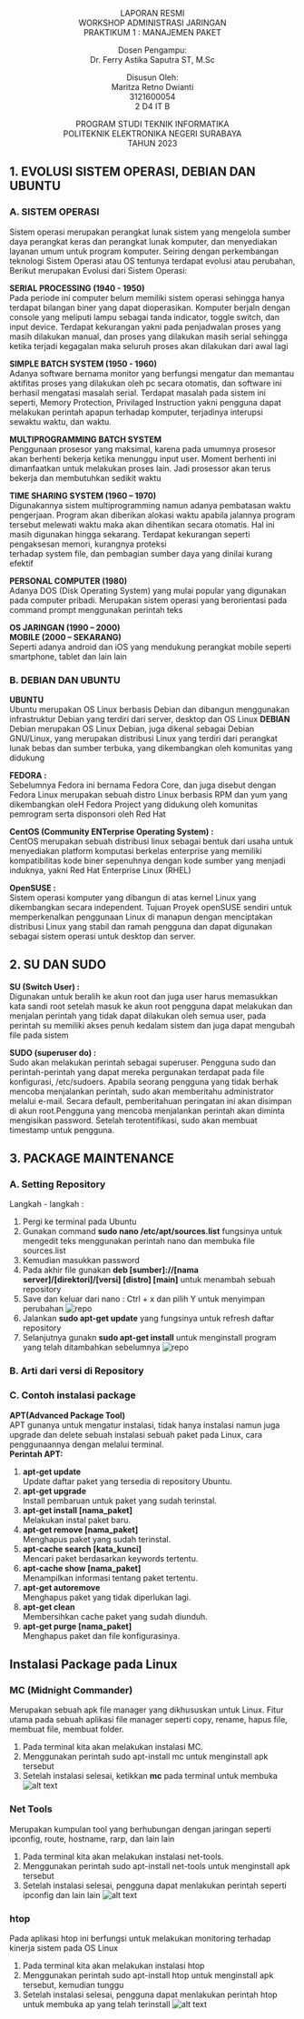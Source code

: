 <p align=center>
LAPORAN RESMI <br>
WORKSHOP ADMINISTRASI JARINGAN </br>
PRAKTIKUM 1 : MANAJEMEN PAKET

<p align=center>
Dosen Pengampu:<br>
Dr. Ferry Astika Saputra ST, M.Sc	

<p align=center>
Disusun Oleh:<br>
Maritza Retno Dwianti
<br> 3121600054
<br> 2 D4 IT B

<p align=center>
PROGRAM STUDI TEKNIK INFORMATIKA<br>
POLITEKNIK ELEKTRONIKA NEGERI SURABAYA<br>
TAHUN 2023
</p>

## 1.	EVOLUSI SISTEM OPERASI, DEBIAN DAN UBUNTU

### A.	SISTEM OPERASI
Sistem operasi merupakan perangkat lunak sistem yang mengelola sumber daya perangkat keras dan perangkat lunak komputer, dan menyediakan layanan umum untuk program komputer. Seiring dengan perkembangan teknologi Sistem Operasi atau OS tentunya terdapat evolusi atau perubahan, Berikut merupakan Evolusi dari Sistem Operasi:

**SERIAL PROCESSING (1940 - 1950)**<br>
Pada periode ini computer belum memiliki sistem operasi sehingga hanya terdapat bilangan biner yang dapat dioperasikan. Komputer berjaln dengan console yang meliputi lampu sebagai tanda indicator, toggle switch, dan input device. Terdapat kekurangan yakni pada penjadwalan proses yang masih dilakukan manual, dan proses yang dilakukan masih serial sehingga ketika terjadi kegagalan maka seluruh proses akan dilakukan dari awal lagi

**SIMPLE BATCH SYSTEM (1950 - 1960)**<br>
Adanya software bernama monitor yang berfungsi mengatur dan memantau aktifitas  proses yang dilakukan oleh pc secara otomatis, dan software ini berhasil mengatasi masalah serial. Terdapat masalah pada sistem ini seperti, Memory Protection, Privilaged Instruction yakni pengguna dapat melakukan perintah apapun terhadap komputer, terjadinya interupsi sewaktu waktu, dan waktu.

**MULTIPROGRAMMING BATCH SYSTEM**<br>
Penggunaan prosesor yang maksimal, karena pada umumnya prosesor akan berhenti bekerja ketika menunggu input user. Moment berhenti ini dimanfaatkan untuk melakukan proses lain. Jadi prosessor akan terus bekerja dan membutuhkan sedikit waktu

**TIME SHARING SYSTEM (1960 – 1970)**<br>
Digunakannya sistem multiprogramming namun adanya pembatasan waktu pengerjaan. Program akan diberikan alokasi waktu apabila jalannya program tersebut melewati         waktu maka akan dihentikan secara otomatis. Hal ini masih digunakan hingga sekarang. Terdapat kekurangan seperti pengaksesan memori, kurangnya proteksi        
terhadap system file, dan pembagian sumber daya yang dinilai kurang efektif

**PERSONAL COMPUTER (1980)**<br>
Adanya DOS (Disk Operating System) yang mulai popular yang digunakan pada computer pribadi. Merupakan sistem operasi yang berorientasi pada command prompt menggunakan perintah teks

**OS JARINGAN (1990 – 2000)**<br>
**MOBILE (2000 – SEKARANG)**<br>
Seperti adanya android dan iOS yang mendukung perangkat mobile seperti smartphone, tablet dan lain lain

### B. DEBIAN DAN UBUNTU
**UBUNTU**<br> Ubuntu merupakan OS Linux berbasis Debian dan dibangun menggunakan infrastruktur Debian yang terdiri dari server, desktop dan OS Linux
**DEBIAN**<br> Debian merupakan OS Linux Debian, juga dikenal sebagai Debian GNU/Linux, yang merupakan distribusi Linux yang terdiri dari perangkat lunak bebas dan sumber terbuka, yang dikembangkan oleh komunitas yang didukung

**FEDORA :**<br>Sebelumnya Fedora ini bernama Fedora Core, dan juga disebut dengan Fedora Linux merupakan sebuah distro Linux berbasis RPM dan yum yang dikembangkan oleH Fedora Project yang didukung oleh komunitas pemrogram serta disponsori oleh Red Hat

**CentOS (Community ENTerprise Operating System) :**<br>CentOS merupakan sebuah distribusi linux sebagai bentuk dari usaha untuk menyediakan platform komputasi berkelas enterprise yang memiliki kompatibilitas kode biner sepenuhnya dengan kode sumber yang menjadi induknya, yakni Red Hat Enterprise Linux (RHEL)
         
**OpenSUSE :**<br>Sistem operasi komputer yang dibangun di atas kernel Linux yang dikembangkan secara independent. Tujuan Proyek openSUSE sendiri untuk memperkenalkan penggunaan Linux di manapun dengan menciptakan distribusi Linux yang stabil dan ramah pengguna dan dapat digunakan sebagai sistem operasi untuk desktop dan server.

## 2.	SU DAN SUDO
**SU (Switch User) :**<br>Digunakan untuk beralih ke akun root dan juga user harus memasukkan kata sandi root setelah masuk ke akun root pengguna dapat melakukan dan menjalan perintah yang tidak dapat dilakukan oleh semua user, pada perintah su memiliki akses penuh kedalam sistem dan juga dapat mengubah file pada sistem

**SUDO (superuser do) :**<br>Sudo akan melakukan perintah sebagai superuser. Pengguna sudo dan perintah-perintah yang dapat mereka pergunakan terdapat pada file konfigurasi, /etc/sudoers. Apabila seorang pengguna yang tidak berhak mencoba menjalankan perintah, sudo akan memberitahu administrator melalui e-mail. Secara default, pemberitahuan peringatan ini akan disimpan di akun root.Pengguna yang mencoba menjalankan perintah akan diminta mengisikan password. Setelah terotentifikasi, sudo akan membuat timestamp untuk pengguna.

## 3.	PACKAGE MAINTENANCE
### A. Setting Repository
Langkah - langkah : 
1. Pergi ke terminal pada Ubuntu
2. Gunakan command **sudo nano /etc/apt/sources.list** fungsinya untuk mengedit teks menggunakan perintah nano dan membuka file sources.list
3. Kemudian masukkan password
4. Pada akhir file gunakan **deb [sumber]://[nama server]/[direktori]/[versi] [distro] [main]** untuk menambah sebuah repository
5. Save dan keluar dari nano : Ctrl + x dan pilih Y untuk menyimpan perubahan
![repo](https://github.com/maritzaaretno/WorkshopAdministrasiJaringan/blob/82b9eb0f87d081c32593898bc9d6f86fa2fb7d87/FOTO/sudo%20nano%201.png)
7. Jalankan **sudo apt-get update** yang fungsinya untuk refresh daftar repository
8. Selanjutnya gunakn **sudo apt-get install** untuk menginstall program yang telah ditambahkan sebelumnya
![repo](https://github.com/maritzaaretno/WorkshopAdministrasiJaringan/blob/82b9eb0f87d081c32593898bc9d6f86fa2fb7d87/FOTO/sudo%20nano%201.png)
### B. Arti dari versi di Repository
### C. Contoh instalasi package
**APT(Advanced Package Tool)**<br>
APT gunanya untuk mengatur instalasi, tidak hanya instalasi namun juga upgrade dan delete sebuah instalasi sebuah paket pada Linux, cara penggunaannya dengan melalui terminal.<br>
**Perintah APT:**<br>
1. **apt-get update**<br> Update daftar paket yang tersedia di repository Ubuntu.
2. **apt-get upgrade**<br> Install pembaruan untuk paket yang sudah terinstal.
3. **apt-get install [nama_paket]**<br> Melakukan instal paket baru.
4. **apt-get remove [nama_paket]**<br> Menghapus paket yang sudah terinstal.
5. **apt-cache search [kata_kunci]**<br> Mencari paket berdasarkan keywords tertentu.
6. **apt-cache show [nama_paket]**<br> Menampilkan informasi tentang paket tertentu.
7. **apt-get autoremove**<br> Menghapus paket yang tidak diperlukan lagi.
8. **apt-get clean**<br> Membersihkan cache paket yang sudah diunduh.
9. **apt-get purge [nama_paket]**<br> Menghapus paket dan file konfigurasinya.

## Instalasi Package pada Linux
### MC (Midnight Commander)
Merupakan sebuah apk file manager yang dikhususkan untuk Linux. Fitur utama pada sebuah aplikasi file manager seperti copy, rename, hapus file, membuat file, membuat folder.
1. Pada terminal kita akan melakukan instalasi MC.
2. Menggunakan perintah sudo apt-install mc untuk menginstall apk tersebut
3. Setelah instalasi selesai, ketikkan **mc** pada terminal untuk membuka
![alt text](http://url/to/img.png)
###	Net Tools
Merupakan kumpulan tool yang berhubungan dengan jaringan seperti ipconfig, route, hostname, rarp, dan lain lain
1. Pada terminal kita akan melakukan instalasi net-tools.
2. Menggunakan perintah sudo apt-install net-tools untuk menginstall apk tersebut
3. Setelah instalasi selesai, pengguna dapat menlakukan perintah seperti ipconfig dan lain lain
![alt text](http://url/to/img.png)
###	htop
Pada aplikasi htop ini berfungsi untuk melakukan monitoring terhadap kinerja sistem pada OS Linux
1. Pada terminal kita akan melakukan instalasi htop
2. Menggunakan perintah sudo apt-install htop untuk menginstall apk tersebut, kemudian tunggu
3. Setelah instalasi selesai, pengguna dapat menlakukan perintah htop untuk membuka ap yang telah terinstall
![alt text](http://url/to/img.png)

